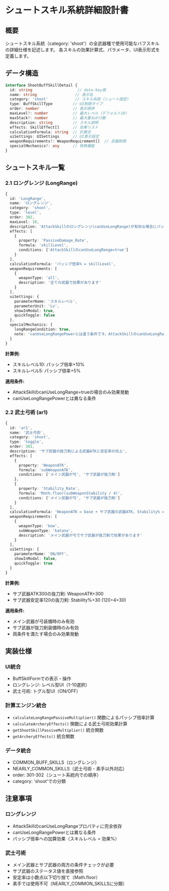 # シュートスキル系統詳細設計書

## 概要

シュートスキル系統（category: 'shoot'）の全武器種で使用可能なバフスキルの詳細仕様を記述します。
各スキルの効果計算式、パラメータ、UI表示形式を定義します。

## データ構造

```typescript
interface ShootBuffSkillDetail {
  id: string                    // data-key値
  name: string                 // 表示名
  category: 'shoot'            // スキル系統（シュート固定）
  type: BuffSkillType         // UI制御タイプ
  order: number               // 表示順序
  maxLevel?: number           // 最大レベル（デフォルト10）
  maxStack?: number           // 最大重ねがけ数
  description: string         // スキル説明
  effects: SkillEffect[]      // 効果リスト
  calculationFormula: string  // 計算式
  uiSettings: UISettings      // UI表示設定
  weaponRequirements?: WeaponRequirement[]  // 武器制限
  specialMechanics?: any      // 特殊機能
}
```

## シュートスキル一覧

### 2.1 ロングレンジ (LongRange)
```typescript
{
  id: 'LongRange',
  name: 'ロングレンジ',
  category: 'shoot',
  type: 'level',
  order: 302,
  maxLevel: 10,
  description: 'AttackSkillのロングレンジ(canUseLongRange)が有効な場合にパッシブ倍率を上昇させる',
  effects: [
    {
      property: 'PassiveDamage_Rate',
      formula: 'skillLevel',
      conditions: ['AttackSkillのcanUseLongRange=true']
    }
  ],
  calculationFormula: 'パッシブ倍率% = skillLevel',
  weaponRequirements: [
    {
      weaponType: 'all',
      description: '全ての武器で効果があります'
    }
  ],
  uiSettings: {
    parameterName: 'スキルレベル',
    parameterUnit: 'Lv',
    showInModal: true,
    quickToggle: false
  },
  specialMechanics: {
    longRangeCondition: true,
    note: 'canUseLongRangePowerとは違う条件です。AttackSkillのcanUseLongRangeプロパティが有効な場合のみ効果があります。'
  }
}
```

**計算例:**
- スキルレベル10: パッシブ倍率+10%
- スキルレベル5: パッシブ倍率+5%

**適用条件:**
- AttackSkillのcanUseLongRange=trueの場合のみ効果発動
- canUseLongRangePowerとは異なる条件

### 2.2 武士弓術 (ar1)
```typescript
{
  id: 'ar1',
  name: '武士弓術',
  category: 'shoot',
  type: 'toggle',
  order: 301,
  description: 'サブ武器の抜刀剣による武器ATKと安定率の向上',
  effects: [
    {
      property: 'WeaponATK',
      formula: 'subWeaponATK',
      conditions: ['メイン武器が弓', 'サブ武器が抜刀剣']
    },
    {
      property: 'Stability_Rate',
      formula: 'Math.floor(subWeaponStability / 4)',
      conditions: ['メイン武器が弓', 'サブ武器が抜刀剣']
    }
  ],
  calculationFormula: 'WeaponATK = base + サブ武器の武器ATK, Stability% = base + Math.floor(サブ武器の安定率 / 4)',
  weaponRequirements: [
    {
      weaponType: 'bow',
      subWeaponType: 'katana',
      description: 'メイン武器が弓でサブ武器が抜刀剣で効果があります'
    }
  ],
  uiSettings: {
    parameterName: 'ON/OFF',
    showInModal: false,
    quickToggle: true
  }
}
```

**計算例:**
- サブ武器ATK300の抜刀剣: WeaponATK+300
- サブ武器安定率120の抜刀剣: Stability%+30 (120÷4=30)

**適用条件:**
- メイン武器が弓装備時のみ有効
- サブ武器が抜刀剣装備時のみ有効
- 両条件を満たす場合のみ効果発動

## 実装仕様

### UI統合
- BuffSkillFormでの表示・操作
- ロングレンジ: レベル型UI（1-10選択）
- 武士弓術: トグル型UI（ON/OFF）

### 計算エンジン統合
- `calculateLongRangePassiveMultiplier()` 関数によるパッシブ倍率計算
- `calculateArcheryEffects()` 関数による武士弓術効果計算
- `getShootSkillPassiveMultiplier()` 統合関数
- `getArcheryEffects()` 統合関数

### データ統合
- COMMON_BUFF_SKILLS（ロングレンジ）
- NEARLY_COMMON_SKILLS（武士弓術 - 素手以外対応）
- order: 301-302（シュート系統内での順序）
- category: 'shoot'での分類

## 注意事項

### ロングレンジ
- AttackSkillのcanUseLongRangeプロパティに完全依存
- canUseLongRangePowerとは異なる条件
- パッシブ倍率への加算効果（スキルレベル = 効果%）

### 武士弓術
- メイン武器とサブ武器の両方の条件チェックが必要
- サブ武器のステータス値を直接参照
- 安定率は小数点以下切り捨て（Math.floor）
- 素手では使用不可（NEARLY_COMMON_SKILLSに分類）